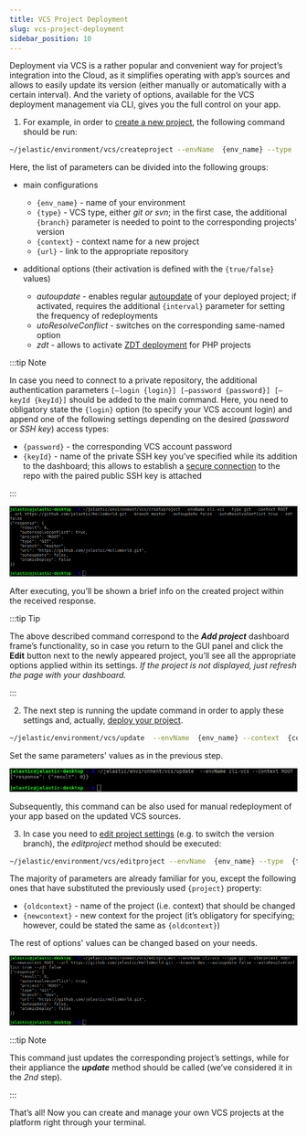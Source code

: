 ```yaml
---
title: VCS Project Deployment
slug: vcs-project-deployment
sidebar_position: 10
---
```


<!-- ## CLI Tutorial: VCS Project Deployment -->

Deployment via VCS is a rather popular and convenient way for project’s integration into the Cloud, as it simplifies operating with app’s sources and allows to easily update its version (either manually or automatically with a certain interval). And the variety of options, available for the VCS deployment management via CLI, gives you the full control on your app.

1. For example, in order to <u>create a new project</u>, the following command should be run:

```bash
~/jelastic/environment/vcs/createproject --envName  {env_name} --type  {type} --context  {context} --url  {url} [--branch  {branch}] --autoupdate {true/false} [--interval  {interval}] --autoResolveConflict {true/false} --zdt {true/false}
```

Here, the list of parameters can be divided into the following groups:

- main configurations

  - `{env_name}` - name of your environment
  - `{type}` - VCS type, either _git or svn_; in the first case, the additional `{branch}` parameter is needed to point to the corresponding projects' version
  - `{context}` - context name for a new project
  - `{url}` - link to the appropriate repository

- additional options (their activation is defined with the `{true/false}` values)
  - _autoupdate_ - enables regular [autoupdate](/deployment/git-&-svn-auto-deploy/auto-deploy-overview) of your deployed project; if activated, requires the additional `{interval}` parameter for setting the frequency of redeployments
  - _utoResolveConflict_ - switches on the corresponding same-named option
  - _zdt_ - allows to activate [ZDT deployment](/php/zdt-deployment-for-php) for PHP projects

:::tip Note

In case you need to connect to a private repository, the additional authentication parameters `[–login {login}] [–password {password}] [–keyId {keyId}]` should be added to the main command. Here, you need to obligatory state the `{login}` option (to specify your VCS account login) and append one of the following settings depending on the desired (_password_ or _SSH key_) access types:

- `{password}` - the corresponding VCS account password
- `{keyId}` - name of the private SSH key you’ve specified while its addition to the dashboard; this allows to establish a [secure connection](/deployment/ssh-access-to-git-repository) to the repo with the paired public SSH key is attached

:::

<div style={{
    display:'flex',
    justifyContent: 'center',
    margin: '0 0 1rem 0'
}}>

![Locale Dropdown](./img/VCSProjectDeployment/1.png)

</div>

After executing, you’ll be shown a brief info on the created project within the received response.

:::tip Tip

The above described command correspond to the **_Add project_** dashboard frame’s functionality, so in case you return to the GUI panel and click the **Edit** button next to the newly appeared project, you’ll see all the appropriate options applied within its settings. _If the project is not displayed, just refresh the page with your dashboard._

:::

2. The next step is running the update command in order to apply these settings and, actually, <u>deploy your project</u>.

```bash
~/jelastic/environment/vcs/update  --envName  {env_name} --context  {context}
```

Set the same parameters' values as in the previous step.

<div style={{
    display:'flex',
    justifyContent: 'center',
    margin: '0 0 1rem 0'
}}>

![Locale Dropdown](./img/VCSProjectDeployment/2.png)

</div>

Subsequently, this command can be also used for manual redeployment of your app based on the updated VCS sources.

3. In case you need to <u>edit project settings</u> (e.g. to switch the version branch), the _editproject_ method should be executed:

```bash
~/jelastic/environment/vcs/editproject --envName  {env_name} --type  {type} --oldcontext  {oldcontext} --newcontext  {newcontext} --url  {url} [--branch  {branch}] --autoupdate {true/false} [--interval  {interval}] --autoResolveConflict {true/false} --zdt {true/false}
```

The majority of parameters are already familiar for you, except the following ones that have substituted the previously used `{project}` property:

- `{oldcontext}` - name of the project (i.e. context) that should be changed
- `{newcontext}` - new context for the project (it’s obligatory for specifying; however, could be stated the same as `{oldcontext}`)

The rest of options' values can be changed based on your needs.

<div style={{
    display:'flex',
    justifyContent: 'center',
    margin: '0 0 1rem 0'
}}>

![Locale Dropdown](./img/VCSProjectDeployment/3.png)

</div>

:::tip Note

This command just updates the corresponding project’s settings, while for their appliance the **_update_** method should be called (we’ve considered it in the _2nd_ step).

:::

That’s all! Now you can create and manage your own VCS projects at the platform right through your terminal.
